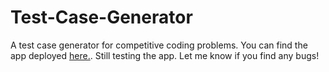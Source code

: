 # Test-Case-Generator
A test case generator for competitive coding problems. You can find the app deployed [here.](https://generate-test-cases.herokuapp.com/).
Still testing the app. Let me know if you find any bugs!
